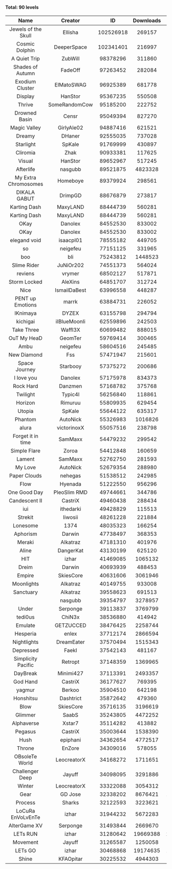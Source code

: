 #### Total: 90 levels

| Name | Creator | ID | Downloads | Likes |
|:---:|:---:|:---:|:---:|:---:|
| Jewels of the Skull | Ellisha | 102526918 | 269157 | 15019
| Cosmic Dolphin | DeeperSpace | 102341401 | 216997 | 24283
| A Quiet Trip | ZubWill | 98378296 | 311860 | 27885
| Shades of Autumn | FadeOff | 97263452 | 282084 | 16845
| Exodium Cluster | ElMatoSWAG | 96925389 | 681778 | 77442
| Display | HanStor | 95367235 | 550508 | 64118
| Thrive | SomeRandomCow | 95185200 | 222752 | 15143
| Drowned Basin | Censr | 95049394 | 827270 | 88317
| Magic Valley | GirlyAle02 | 94887416 | 621521 | 81104
| Dreamy | DHaner | 92555035 | 737028 | 99142
| Starlight | SpKale | 91769999 | 430897 | 54500
| Cliromia | Zhak | 90933381 | 117625 | 10708
| Visual | HanStor | 89652967 | 517245 | 56129
| Afterlife | nasgubb | 89521875 | 4823328 | 367496
| My Extra Chromosomes | Homeboye | 89379924 | 298561 | 21922
| DIKALA GABUT | DrimpGD | 88676879 | 273817 | 17622
| Karting Dash | MaxyLAND | 88444739 | 560281 | 49105
| Karting Dash | MaxyLAND | 88444739 | 560281 | 49105
| OKay | Danolex | 84552530 | 833002 | 82746
| OKay | Danolex | 84552530 | 833002 | 82746
| elegand void | isaacpl01 | 78555182 | 449705 | 28322
| so | neigefeu | 77151125 | 331965 | 28705
| boo | bli | 75243812 | 1448523 | 117693
| Slime Rider | JuNiOr202 | 74551373 | 564024 | 31711
| reviens | vrymer | 68502127 | 517871 | 32149
| Storm Locked | AleXins | 64851707 | 312724 | 24195
| Nice | IsmailDaBest | 63996558 | 448287 | 25710
| PENT up Emotions | marrk | 63884731 | 226052 | 14908
| IKnimaya | DYZEX | 63155798 | 294794 | 20431
| kichigai | iIBlueMoonIi | 62559896 | 242503 | 10950
| Take Three | Waffl3X | 60699482 | 888015 | 76939
| OuT My HeaD | GeomTer | 59769414 | 300465 | 20783
| Ambu | neigefeu | 58604516 | 245485 | 22964
| New Diamond | Fss | 57471947 | 215601 | 16266
| Space Journey | Starbooy | 57375272 | 200686 | 14991
| I love you | Danolex | 57175978 | 834373 | 91310
| Rock Hard | Danzmen | 57168782 | 375768 | 31608
| Twilight | Typic4l | 56256840 | 118861 | 10125
| Horizon | Rimuruu | 55809935 | 629454 | 69293
| Utopia | SpKale | 55644122 | 635317 | 64513
| Phantom | AutoNick | 55326983 | 1016826 | 68727
| alura | victorinoxX | 55057516 | 238798 | 19162
| Forget it in time | SamMaxx | 54479232 | 299542 | 25081
| Simple Flare | Zoroa | 54412848 | 160659 | 22298
| Lament | SamMaxx | 52762750 | 281593 | 33510
| My Love | AutoNick | 52679354 | 288980 | 29499
| Paper Clouds | nehegas | 51538512 | 242985 | 30745
| Flow | Hyenada | 51222550 | 956296 | 105621
| One Good Day | PleoSlim RMD | 49744661 | 344786 | 38008
| Candescent II | CastriX | 49460438 | 288434 | 37742
| iui | ithedarki | 49428829 | 115513 | 17327
| Strekit | Iiwosii | 48261228 | 221884 | 31260
| Lonesome | 1374 | 48035323 | 166254 | 22067
| Aphorism | Darwin | 47738497 | 368353 | 47766
| Meraki | Alkatraz | 47181310 | 401976 | 47199
| Aline | DangerKat | 43130199 | 625120 | 67210
| HIT | izhar | 41469085 | 1065132 | 109443
| Dreim | Darwin | 40693939 | 488453 | 59169
| Empire | SkiesCore | 40631606 | 3061946 | 289933
| Moonlights | Alkatraz | 40149755 | 933008 | 81825
| Sanctuary | Alkatraz | 39558623 | 691513 | 88869
|   | nasgubb | 39354797 | 3278957 | 254277
| Under | Serponge | 39113837 | 3769799 | 384984
| tedi0us | ChiN3x | 38536880 | 414942 | 53290
| Emulate | GETZUCCED | 38476425 | 2258744 | 218287
| Hesperia | enlex | 37712174 | 2866594 | 207210
| Nightlights | DreamEater | 37570494 | 1515343 | 143662
| Depressed | FaekI | 37542143 | 481167 | 66547
| Simplicity Pacific | Retropt | 37148359 | 1369965 | 143998
| DayBreak | Minimi427 | 37113391 | 2493357 | 259043
| God Hand | CastriX | 36177627 | 769395 | 100112
| yagmur | Berkoo | 35904510 | 642198 | 83198
| Honshitsu | Dashtrict | 35872642 | 479360 | 78960
| Blow | SkiesCore | 35716135 | 3196619 | 317107
| Glimmer | SaabS | 35243805 | 4472252 | 366384
| Alphaverse | Xstar7 | 35114282 | 413882 | 70804
| Pegasus | CastriX | 35003644 | 1538390 | 191922
| Hush | epiphani | 34362654 | 4772517 | 402614
| Throne | EnZore | 34309016 | 578055 | 93071
| OBsoleTe World | LeocreatorX | 34168272 | 1711651 | 174512
| Challenger Deep | Jayuff | 34098095 | 3291886 | 196335
| Winter | LeocreatorX | 33322088 | 3054312 | 312856
| Gear | GD Jose | 32338202 | 8676421 | 1118240
| Process | Sharks | 32122593 | 3223621 | 416234
| LoCuRa EnVoLvEnTe | izhar | 31944232 | 5672283 | 618848
| AlterGame XV | Serponge | 31493844 | 2669670 | 239084
| LETs  RUN | izhar | 31280642 | 19669388 | 2084628
| Movement | Jayuff | 31265587 | 1250058 | 145415
| LETs GO | izhar | 30468868 | 19174635 | 1806228
| Shine | KFAOpitar | 30225532 | 4944303 | 571785
